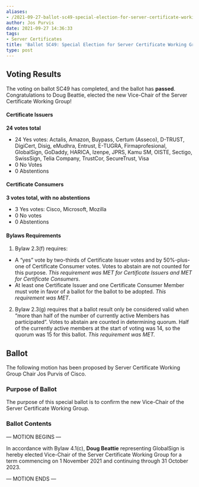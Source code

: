 ```yaml
---
aliases:
- /2021-09-27-ballot-sc49-special-election-for-server-certificate-working-group-vice-chair/
author: Jos Purvis
date: 2021-09-27 14:36:33
tags:
- Server Certificates
title: 'Ballot SC49: Special Election for Server Certificate Working Group Vice-Chair'
type: post
---
```


## Voting Results 

The voting on ballot SC49 has completed, and the ballot has **passed**. Congratulations to Doug Beattie, elected the new Vice-Chair of the Server Certificate Working Group!

#### Certificate Issuers 

**24 votes total**

- 24 Yes votes: Actalis, Amazon, Buypass, Certum (Asseco), D-TRUST, DigiCert, Disig, eMudhra, Entrust, E-TUGRA, Firmaprofesional, GlobalSign, GoDaddy, HARICA, Izenpe, JPRS, Kamu SM, OISTE, Sectigo, SwissSign, Telia Company, TrustCor, SecureTrust, Visa
- 0 No Votes
- 0 Abstentions

#### Certificate Consumers 

**3 votes total, with no abstentions**

- 3 Yes votes: Cisco, Microsoft, Mozilla
- 0 No votes
- 0 Abstentions

#### Bylaws Requirements 

1. Bylaw 2.3(f) requires:

- A “yes” vote by two-thirds of Certificate Issuer votes and by 50%-plus-one of Certificate Consumer votes. Votes to abstain are not counted for this purpose.
  _This requirement was MET for Certificate Issuers and MET for Certificate Consumers_.
- At least one Certificate Issuer and one Certificate Consumer Member must vote in favor of a ballot for the ballot to be adopted.
  _This requirement was MET_.

2. Bylaw 2.3(g) requires that a ballot result only be considered valid when “more than half of the number of currently active Members has participated”. Votes to abstain are counted in determining quorum. Half of the currently active members at the start of voting was 14, so the quorum was 15 for this ballot.
   *This requirement was MET.*

## Ballot 

The following motion has been proposed by Server Certificate Working Group Chair Jos Purvis of Cisco.

### Purpose of Ballot 

The purpose of this special ballot is to confirm the new Vice-Chair of the Server Certificate Working Group.

### Ballot Contents 

— MOTION BEGINS —

In accordance with Bylaw 4.1(c), **Doug Beattie** representing GlobalSign is hereby elected Vice-Chair of the Server Certificate Working Group for a term commencing on 1 November 2021 and continuing through 31 October 2023.

— MOTION ENDS —